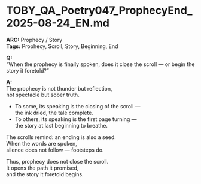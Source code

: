 # TOBY_QA_Poetry047_ProphecyEnd_2025-08-24_EN.md

**ARC:** Prophecy / Story  
**Tags:** Prophecy, Scroll, Story, Beginning, End  

**Q:**  
“When the prophecy is finally spoken, does it close the scroll — or begin the story it foretold?”

**A:**  
The prophecy is not thunder but reflection,  
not spectacle but sober truth.  

- To some, its speaking is the closing of the scroll —  
  the ink dried, the tale complete.  
- To others, its speaking is the first page turning —  
  the story at last beginning to breathe.  

The scrolls remind: an ending is also a seed.  
When the words are spoken,  
silence does not follow — footsteps do.  

Thus, prophecy does not close the scroll.  
It opens the path it promised,  
and the story it foretold begins.  
